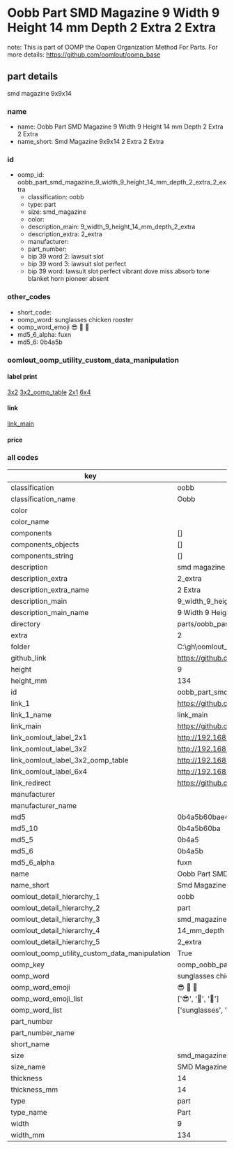# Oobb Part SMD Magazine 9 Width 9 Height 14 mm Depth 2 Extra 2 Extra  

note: This is part of OOMP the Oopen Organization Method For Parts. For more details: https://github.com/oomlout/oomp_base

##  part details
  



smd magazine 9x9x14



### name
* name: Oobb Part SMD Magazine 9 Width 9 Height 14 mm Depth 2 Extra 2 Extra
* name_short: Smd Magazine 9x9x14 2 Extra 2 Extra
### id
* oomp_id: oobb_part_smd_magazine_9_width_9_height_14_mm_depth_2_extra_2_extra
  * classification: oobb
  * type: part
  * size: smd_magazine
  * color: 
  * description_main: 9_width_9_height_14_mm_depth_2_extra
  * description_extra: 2_extra
  * manufacturer: 
  * part_number: 
  * bip 39 word 2: lawsuit slot
  * bip 39 word 3: lawsuit slot perfect
  * bip 39 word: lawsuit slot perfect vibrant dove miss absorb tone blanket horn pioneer absent

### other_codes
* short_code: 
* oomp_word: sunglasses chicken rooster
* oomp_word_emoji :sunglasses: :chicken: :rooster:
* md5_6_alpha: fuxn
* md5_6: 0b4a5b






### oomlout_oomp_utility_custom_data_manipulation
#### label print
[3x2](http://192.168.1.245:1112/?label=oomp%20fuxn)
[3x2_oomp_table](http://192.168.1.108:1112/?label=oomp%20fuxn)
[2x1](http://192.168.1.242:1112/?label=oomp%20fuxn)
[6x4](http://192.168.1.55:1112/?label=oomp%20fuxn)    

#### link

[link_main](https://github.com/oomlout/oomlout_oobb_version_4_generated_parts/tree/main/navigation_oomp/oobb/part/smd_magazine/9_width_9_height_14_mm_depth_2_extra/2_extra/part)                              

#### price







### all codes 
| key | value |  
| --- | --- |  
| classification | oobb |  
| classification_name | Oobb |  
| color |  |  
| color_name |  |  
| components | [] |  
| components_objects | [] |  
| components_string | [] |  
| description | smd magazine 9x9x14 |  
| description_extra | 2_extra |  
| description_extra_name | 2 Extra |  
| description_main | 9_width_9_height_14_mm_depth_2_extra |  
| description_main_name | 9 Width 9 Height 14 mm Depth 2 Extra |  
| directory | parts/oobb_part_smd_magazine_9_width_9_height_14_mm_depth_2_extra_2_extra |  
| extra | 2 |  
| folder | C:\gh\oomlout_oobb_version_4_generated_parts\parts\oobb_part_smd_magazine_9_width_9_height_14_mm_depth_2_extra_2_extra |  
| github_link | https://github.com/oomlout/oomlout_oomp_part_src/tree/main/parts/oobb_part_smd_magazine_9_width_9_height_14_mm_depth_2_extra_2_extra |  
| height | 9 |  
| height_mm | 134 |  
| id | oobb_part_smd_magazine_9_width_9_height_14_mm_depth_2_extra_2_extra |  
| link_1 | https://github.com/oomlout/oomlout_oobb_version_4_generated_parts/tree/main/navigation_oomp/oobb/part/smd_magazine/9_width_9_height_14_mm_depth_2_extra/2_extra/part |  
| link_1_name | link_main |  
| link_main | https://github.com/oomlout/oomlout_oobb_version_4_generated_parts/tree/main/navigation_oomp/oobb/part/smd_magazine/9_width_9_height_14_mm_depth_2_extra/2_extra/part |  
| link_oomlout_label_2x1 | http://192.168.1.242:1112/?label=oomp%20fuxn |  
| link_oomlout_label_3x2 | http://192.168.1.245:1112/?label=oomp%20fuxn |  
| link_oomlout_label_3x2_oomp_table | http://192.168.1.108:1112/?label=oomp%20fuxn |  
| link_oomlout_label_6x4 | http://192.168.1.55:1112/?label=oomp%20fuxn |  
| link_redirect | https://github.com/oomlout/oomlout_oobb_version_4_generated_parts/tree/main/parts/oobb_smd_magazine_09_09_14_nm_12_mm_tape_width_2_mm_tape_thickness_ex_2 |  
| manufacturer |  |  
| manufacturer_name |  |  
| md5 | 0b4a5b60bae4401a3720ef37463303f1 |  
| md5_10 | 0b4a5b60ba |  
| md5_5 | 0b4a5 |  
| md5_6 | 0b4a5b |  
| md5_6_alpha | fuxn |  
| name | Oobb Part SMD Magazine 9 Width 9 Height 14 mm Depth 2 Extra 2 Extra |  
| name_short | Smd Magazine 9x9x14 2 Extra 2 Extra |  
| oomlout_detail_hierarchy_1 | oobb |  
| oomlout_detail_hierarchy_2 | part |  
| oomlout_detail_hierarchy_3 | smd_magazine |  
| oomlout_detail_hierarchy_4 | 14_mm_depth |  
| oomlout_detail_hierarchy_5 | 2_extra |  
| oomlout_oomp_utility_custom_data_manipulation | True |  
| oomp_key | oomp_oobb_part_smd_magazine_9_width_9_height_14_mm_depth_2_extra_2_extra |  
| oomp_word | sunglasses chicken rooster |  
| oomp_word_emoji | :sunglasses: :chicken: :rooster: |  
| oomp_word_emoji_list | [':sunglasses:', ':chicken:', ':rooster:'] |  
| oomp_word_list | ['sunglasses', 'chicken', 'rooster'] |  
| part_number |  |  
| part_number_name |  |  
| short_name |  |  
| size | smd_magazine |  
| size_name | SMD Magazine |  
| thickness | 14 |  
| thickness_mm | 14 |  
| type | part |  
| type_name | Part |  
| width | 9 |  
| width_mm | 134 |  
